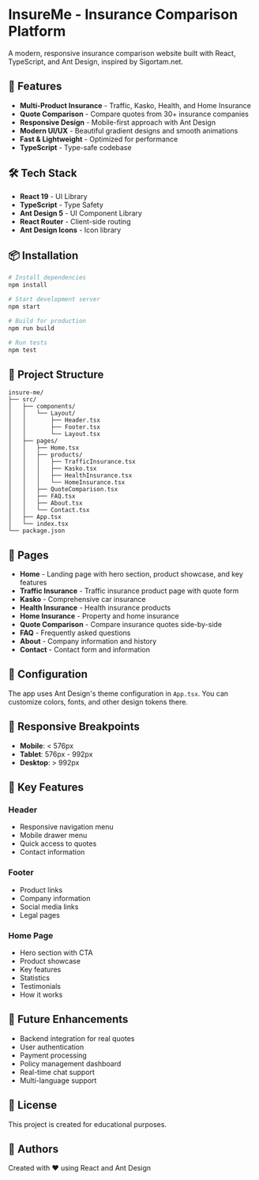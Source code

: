 # InsureMe - Insurance Comparison Platform

A modern, responsive insurance comparison website built with React, TypeScript, and Ant Design, inspired by Sigortam.net.

## 🚀 Features

- **Multi-Product Insurance** - Traffic, Kasko, Health, and Home Insurance
- **Quote Comparison** - Compare quotes from 30+ insurance companies
- **Responsive Design** - Mobile-first approach with Ant Design
- **Modern UI/UX** - Beautiful gradient designs and smooth animations
- **Fast & Lightweight** - Optimized for performance
- **TypeScript** - Type-safe codebase

## 🛠️ Tech Stack

- **React 19** - UI Library
- **TypeScript** - Type Safety
- **Ant Design 5** - UI Component Library
- **React Router** - Client-side routing
- **Ant Design Icons** - Icon library

## 📦 Installation

```bash
# Install dependencies
npm install

# Start development server
npm start

# Build for production
npm run build

# Run tests
npm test
```

## 📁 Project Structure

```
insure-me/
├── src/
│   ├── components/
│   │   └── Layout/
│   │       ├── Header.tsx
│   │       ├── Footer.tsx
│   │       └── Layout.tsx
│   ├── pages/
│   │   ├── Home.tsx
│   │   ├── products/
│   │   │   ├── TrafficInsurance.tsx
│   │   │   ├── Kasko.tsx
│   │   │   ├── HealthInsurance.tsx
│   │   │   └── HomeInsurance.tsx
│   │   ├── QuoteComparison.tsx
│   │   ├── FAQ.tsx
│   │   ├── About.tsx
│   │   └── Contact.tsx
│   ├── App.tsx
│   └── index.tsx
└── package.json
```

## 🎨 Pages

- **Home** - Landing page with hero section, product showcase, and key features
- **Traffic Insurance** - Traffic insurance product page with quote form
- **Kasko** - Comprehensive car insurance
- **Health Insurance** - Health insurance products
- **Home Insurance** - Property and home insurance
- **Quote Comparison** - Compare insurance quotes side-by-side
- **FAQ** - Frequently asked questions
- **About** - Company information and history
- **Contact** - Contact form and information

## 🔧 Configuration

The app uses Ant Design's theme configuration in `App.tsx`. You can customize colors, fonts, and other design tokens there.

## 📱 Responsive Breakpoints

- **Mobile**: < 576px
- **Tablet**: 576px - 992px
- **Desktop**: > 992px

## 🎯 Key Features

### Header
- Responsive navigation menu
- Mobile drawer menu
- Quick access to quotes
- Contact information

### Footer
- Product links
- Company information
- Social media links
- Legal pages

### Home Page
- Hero section with CTA
- Product showcase
- Key features
- Statistics
- Testimonials
- How it works

## 🚧 Future Enhancements

- Backend integration for real quotes
- User authentication
- Payment processing
- Policy management dashboard
- Real-time chat support
- Multi-language support

## 📝 License

This project is created for educational purposes.

## 👥 Authors

Created with ❤️ using React and Ant Design

